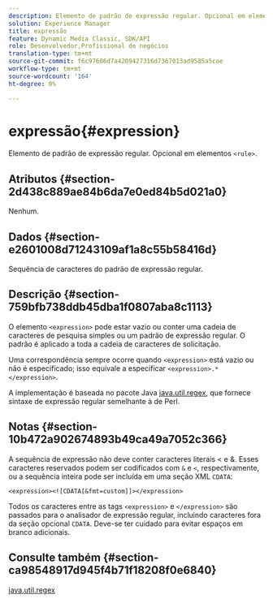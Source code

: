```yaml
---
description: Elemento de padrão de expressão regular. Opcional em elementos <rule> .
solution: Experience Manager
title: expressão
feature: Dynamic Media Classic, SDK/API
role: Desenvolvedor,Profissional de negócios
translation-type: tm+mt
source-git-commit: f6c97606d7a4209427316d7367013ad9585a5cae
workflow-type: tm+mt
source-wordcount: '164'
ht-degree: 0%

---
```



# expressão{#expression}

Elemento de padrão de expressão regular. Opcional em elementos `<rule>`.

## Atributos {#section-2d438c889ae84b6da7e0ed84b5d021a0}

Nenhum.

## Dados {#section-e2601008d71243109af1a8c55b58416d}

Sequência de caracteres do padrão de expressão regular.

## Descrição {#section-759bfb738ddb45dba1f0807aba8c1113}

O elemento `<expression>` pode estar vazio ou conter uma cadeia de caracteres de pesquisa simples ou um padrão de expressão regular. O padrão é aplicado a toda a cadeia de caracteres de solicitação.

Uma correspondência sempre ocorre quando `<expression>` está vazio ou não é especificado; isso equivale a especificar `<expression>.*</expression>`.

A implementação é baseada no pacote Java [java.util.regex](https://www2.cs.duke.edu/csed/java/jdk1.4.2/docs/api/), que fornece sintaxe de expressão regular semelhante à de Perl.

## Notas {#section-10b472a902674893b49ca49a7052c366}

A sequência de expressão não deve conter caracteres literais &lt; e &amp;. Esses caracteres reservados podem ser codificados com `&` e `<`, respectivamente, ou a sequência inteira pode ser incluída em uma seção XML `CDATA`:

`<expression><![CDATA[&fmt=custom]]></expression>`

Todos os caracteres entre as tags `<expression>` e `</expression>` são passados para o analisador de expressão regular, incluindo caracteres fora da seção opcional `CDATA`. Deve-se ter cuidado para evitar espaços em branco adicionais.

## Consulte também {#section-ca98548917d945f4b71f18208f0e6840}

[java.util.regex](https://www2.cs.duke.edu/csed/java/jdk1.4.2/docs/api/)
